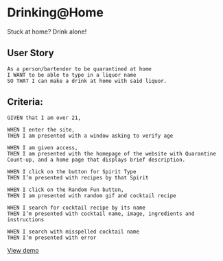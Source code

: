 # Drinking@Home 
 Stuck at home? Drink alone!

## User Story
```
As a person/bartender to be quarantined at home
I WANT to be able to type in a liquor name
SO THAT I can make a drink at home with said liquor.
```

## Criteria:
```
GIVEN that I am over 21,

WHEN I enter the site, 
THEN I am presented with a window asking to verify age

WHEN I am given access,
THEN I am presented with the homepage of the website with Quarantine Count-up, and a home page that displays brief description.

WHEN I click on the button for Spirit Type
THEN I’m presented with recipes by that Spirit

WHEN I click on the Random Fun button,
THEN I am presented with random gif and cocktail recipe

WHEN I search for cocktail recipe by its name
THEN I’m presented with cocktail name, image, ingredients and instructions

WHEN I search with misspelled cocktail name 
THEN I’m presented with error
```


[View demo](https://anverch.github.io/Drinking-At-Home/)
